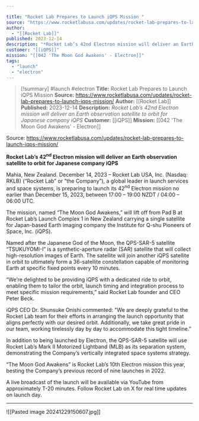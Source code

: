 ```yaml
---

title: "Rocket Lab Prepares to Launch iQPS Mission "
source: "https://www.rocketlabusa.com/updates/rocket-lab-prepares-to-launch-iqps-mission/"
author:
  - "[[Rocket Lab]]"
published: 2023-12-14
description: "*Rocket Lab’s 42nd Electron mission will deliver an Earth observation satellite to orbit for Japanese company iQPS*"
customer: "[[iQPS]]"
mission: "[[042 'The Moon God Awakens' - Electron]]"
tags:
  - "launch"
  - "electron"
---
```

>[!summary]
#launch #electron
**Title:** Rocket Lab Prepares to Launch iQPS Mission 
**Source:** https://www.rocketlabusa.com/updates/rocket-lab-prepares-to-launch-iqps-mission/
**Author:** [[Rocket Lab]]
**Published:** 2023-12-14
**Description:** *Rocket Lab’s 42nd Electron mission will deliver an Earth observation satellite to orbit for Japanese company iQPS*
**Customer:** [[iQPS]]
**Mission:** [[042 'The Moon God Awakens' - Electron]]

Source: https://www.rocketlabusa.com/updates/rocket-lab-prepares-to-launch-iqps-mission/

**Rocket Lab’s 42<sup>nd</sup> Electron mission will deliver an Earth observation satellite to orbit for Japanese company iQPS**

Mahia, New Zealand. December 14, 2023 – Rocket Lab USA, Inc. (Nasdaq: RKLB) (“Rocket Lab” or “the Company”), a global leader in launch services and space systems, is preparing to launch its 42<sup>nd</sup> Electron mission no earlier than December 15, 2023, between 17:00 – 19:00 NZDT / 04:00 – 06:00 UTC.

The mission, named “The Moon God Awakens,” will lift off from Pad B at Rocket Lab’s Launch Complex 1 in New Zealand carrying a single satellite for Japan-based Earth imaging company the Institute for Q-shu Pioneers of Space, Inc. (iQPS).

Named after the Japanese God of the Moon, the QPS-SAR-5 satellite “TSUKUYOMI-I” is a synthetic-aperture radar (SAR) satellite that will collect high-resolution images of Earth. The satellite will join another iQPS satellite in orbit to ultimately form a 36-satellite constellation capable of monitoring Earth at specific fixed points every 10 minutes.

“We’re delighted to be providing iQPS with a dedicated ride to orbit, enabling them to tailor the orbit, launch timing and integration process to meet specific mission requirements,” said Rocket Lab founder and CEO Peter Beck.

iQPS CEO Dr. Shunsuke Onishi commented: "We are deeply grateful to the Rocket Lab team for their efforts in arranging the launch opportunity that aligns perfectly with our desired orbit. Additionally, we take great pride in our team, working tirelessly day by day to accommodate this tight timeline.”

In addition to being launched by Electron, the QPS-SAR-5 satellite will use Rocket Lab’s Mark II Motorized Lightband (MLB) as its separation system, demonstrating the Company’s vertically integrated space systems strategy.

“The Moon God Awakens” is Rocket Lab’s 10th Electron mission this year, besting the Company’s previous record of nine launches in 2022.

A live broadcast of the launch will be available via YouTube from approximately T-20 minutes. Follow Rocket Lab on X for real time updates on launch day.

---

![[Pasted image 20241229150607.jpg]]